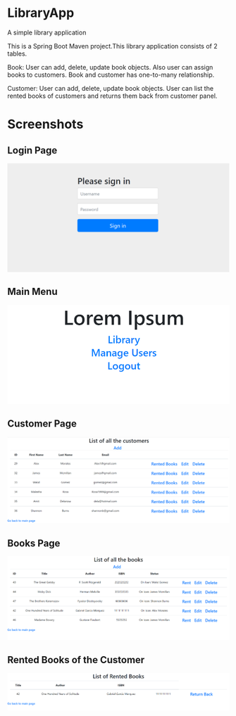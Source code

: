 # LibraryApp
A simple library application

This is a Spring Boot Maven project.This library application consists of 2 tables.

Book:
User can add, delete, update book objects. Also user can assign books to customers. Book and customer has one-to-many relationship.

Customer:
User can add, delete, update book objects. User can list the rented books of customers and returns them back from customer panel.
# Screenshots
## Login Page
![alt text](Screenshots/LogIn.png)
## Main Menu
![alt text](Screenshots/MainMenu.png)
## Customer Page
![alt text](Screenshots/Users.png)
## Books Page
![alt text](Screenshots/Books.png)
## Rented Books of the Customer
![alt text](Screenshots/RentedBooks.png)
